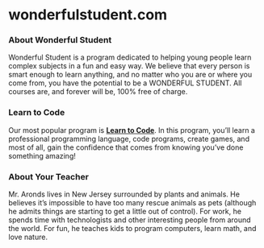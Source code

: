 # wonderfulstudent.com
<h3>About Wonderful Student</h3>
Wonderful Student is a program dedicated to helping young people learn complex subjects in a fun and easy way. We believe that every person is smart enough to learn anything, and no matter who you are or where you come from, you have the potential to be a WONDERFUL STUDENT. All  courses are, and forever will be, 100% free of charge.
<h3>Learn to Code</h3>
Our most popular program is <a href="http://www.rsaronds.com/learn-to-code" target="_blank"><strong>Learn to Code</strong></a>. In this program, you’ll learn a professional programming language, code programs, create games, and most of all, gain the confidence that comes from knowing you’ve done something amazing!
<h3>About Your Teacher</h3>
Mr. Aronds lives in New Jersey surrounded by plants and animals. He believes it’s impossible to have too many rescue animals as pets (although he admits things are starting to get a little out of control). For work, he spends time with technologists and other interesting people from around the world. For fun, he teaches kids to program computers, learn math, and love nature.
